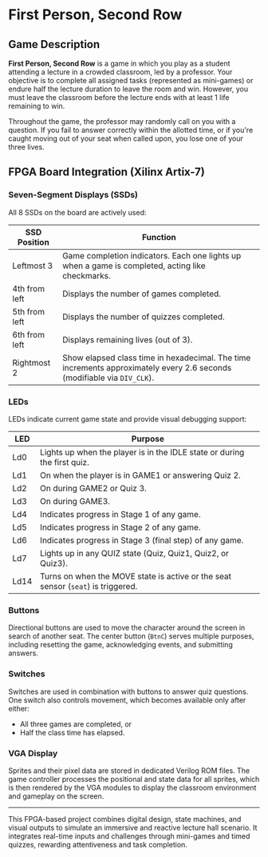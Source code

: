 # First Person, Second Row

## Game Description

**First Person, Second Row** is a game in which you play as a student attending a lecture in a crowded classroom, led by a professor. Your objective is to complete all assigned tasks (represented as mini-games) or endure half the lecture duration to leave the room and win. However, you must leave the classroom before the lecture ends with at least 1 life remaining to win.

Throughout the game, the professor may randomly call on you with a question. If you fail to answer correctly within the allotted time, or if you're caught moving out of your seat when called upon, you lose one of your three lives.

## FPGA Board Integration (Xilinx Artix-7)

### Seven-Segment Displays (SSDs)

All 8 SSDs on the board are actively used:

| SSD Position  | Function                                                                                                                |
| ------------- | ----------------------------------------------------------------------------------------------------------------------- |
| Leftmost 3    | Game completion indicators. Each one lights up when a game is completed, acting like checkmarks.                        |
| 4th from left | Displays the number of games completed.                                                                                 |
| 5th from left | Displays the number of quizzes completed.                                                                               |
| 6th from left | Displays remaining lives (out of 3).                                                                                    |
| Rightmost 2   | Show elapsed class time in hexadecimal. The time increments approximately every 2.6 seconds (modifiable via `DIV_CLK`). |

### LEDs

LEDs indicate current game state and provide visual debugging support:

| LED  | Purpose                                                                          |
| ---- | -------------------------------------------------------------------------------- |
| Ld0  | Lights up when the player is in the IDLE state or during the first quiz.         |
| Ld1  | On when the player is in GAME1 or answering Quiz 2.                              |
| Ld2  | On during GAME2 or Quiz 3.                                                       |
| Ld3  | On during GAME3.                                                                 |
| Ld4  | Indicates progress in Stage 1 of any game.                                       |
| Ld5  | Indicates progress in Stage 2 of any game.                                       |
| Ld6  | Indicates progress in Stage 3 (final step) of any game.                          |
| Ld7  | Lights up in any QUIZ state (Quiz, Quiz1, Quiz2, or Quiz3).                      |
| Ld14 | Turns on when the MOVE state is active or the seat sensor (`seat`) is triggered. |

### Buttons

Directional buttons are used to move the character around the screen in search of another seat. The center button (`BtnC`) serves multiple purposes, including resetting the game, acknowledging events, and submitting answers.

### Switches

Switches are used in combination with buttons to answer quiz questions. One switch also controls movement, which becomes available only after either:

- All three games are completed, or
- Half the class time has elapsed.

### VGA Display

Sprites and their pixel data are stored in dedicated Verilog ROM files. The game controller processes the positional and state data for all sprites, which is then rendered by the VGA modules to display the classroom environment and gameplay on the screen.

---

This FPGA-based project combines digital design, state machines, and visual outputs to simulate an immersive and reactive lecture hall scenario. It integrates real-time inputs and challenges through mini-games and timed quizzes, rewarding attentiveness and task completion.

